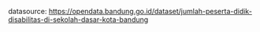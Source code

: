 datasource:
https://opendata.bandung.go.id/dataset/jumlah-peserta-didik-disabilitas-di-sekolah-dasar-kota-bandung
